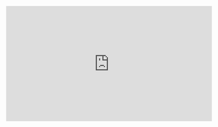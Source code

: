 <center><iframe width="560" height="315" src="https://www.youtube.com/embed/<%tp.file.cursor(1)%>" frameborder="0" allow="accelerometer; autoplay; encrypted-media; gyroscope; picture-in-picture" allowfullscreen></iframe></center>